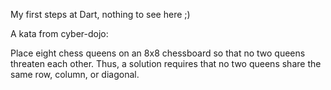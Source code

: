 My first steps at Dart, nothing to see here ;)

A kata from cyber-dojo:

Place eight chess queens on an 8x8 chessboard so that no two queens threaten each other. 
Thus, a solution requires that no two queens share the same row, column, or diagonal.
